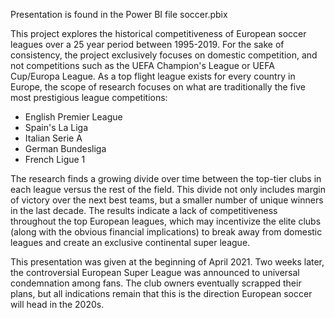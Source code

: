 Presentation is found in the Power BI file soccer.pbix

This project explores the historical competitiveness of European soccer leagues over a 25 year period between 1995-2019.
For the sake of consistency, the project exclusively focuses on domestic competition, and not competitions such as the UEFA Champion's League or UEFA Cup/Europa League.
As a top flight league exists for every country in Europe, the scope of research focuses on what are traditionally the five most prestigious league competitions:

- English Premier League
- Spain's La Liga
- Italian Serie A
- German Bundesliga
- French Ligue 1

The research finds a growing divide over time between the top-tier clubs in each league versus the rest of the field. This divide not only includes margin of victory over 
the next best teams, but a smaller number of unique winners in the last decade. The results indicate a lack of competitiveness throughout the top European leagues, which may
incentivize the elite clubs (along with the obvious financial implications) to break away from domestic leagues and create an exclusive continental super league.

This presentation was given at the beginning of April 2021. Two weeks later, the controversial European Super League was announced to universal condemnation among fans. The club
owners eventually scrapped their plans, but all indications remain that this is the direction European soccer will head in the 2020s.
